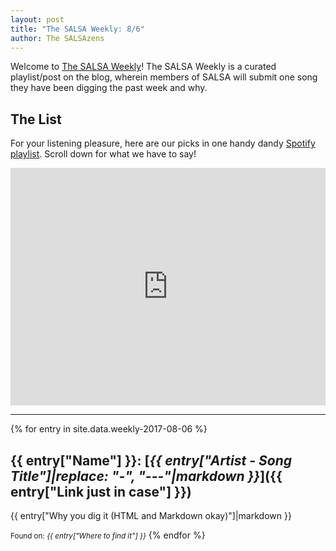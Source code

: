 ```yaml
---
layout: post
title: "The SALSA Weekly: 8/6"
author: The SALSAzens
---
```


Welcome to [The SALSA Weekly](/weekly)! The SALSA Weekly is a curated playlist/post on the blog, wherein members of SALSA will submit one song they have been digging the past week and why.

<style>
iframe { margin: 0 auto; display: block; width: 100%; }
</style>

## The List

For your listening pleasure, here are our picks in one handy dandy [Spotify playlist](https://open.spotify.com/user/lunostophiles/playlist/1Vbgko939ZCe7KkjhSlBgb). Scroll down for what we have to say!

<iframe src="https://open.spotify.com/embed/user/lunostophiles/playlist/1Vbgko939ZCe7KkjhSlBgb" width="300" height="380" frameborder="0" allowtransparency="true"></iframe>

-----

{% for entry in site.data.weekly-2017-08-06 %}
## {{ entry["Name"] }}: [*{{ entry["Artist - Song Title"]|replace: "-", "---"|markdown }}*]({{ entry["Link just in case"] }})

{{ entry["Why you dig it (HTML and Markdown okay)"]|markdown }}

<small>Found on: <em>{{ entry["Where to find it"] }}</em></small>
{% endfor %}
